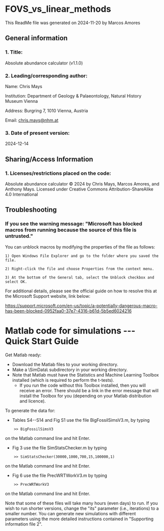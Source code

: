 # FOVS_vs_linear_methods
This ReadMe file was generated on 2024-11-20 by Marcos Amores

## General information

### 1. Title:
   
  Absolute abundance calculator (v1.1.0)

### 2. Leading/corresponding author:
   
  Name: Chris Mays

  Institution: Department of Geology & Palaeontology, Natural History Museum Vienna
  
  Address: Burgring 7, 1010 Vienna, Austria
  
  Email: chris.mays@nhm.at

### 3. Date of present version:
   
  2024-12-14


## Sharing/Access Information

### 1. Licenses/restrictions placed on the code:
   
  Absolute abundance calculator © 2024 by Chris Mays, Marcos Amores, and Anthony Mays. Licensed under Creative Commons Attribution-ShareAlike 4.0 International

## Troubleshooting

### If you see the warning message: "Microsoft has blocked macros from running because the source of this file is untrusted."

  You can unblock macros by modifying the properties of the file as follows:

    1) Open Windows File Explorer and go to the folder where you saved the file.

    2) Right-click the file and choose Properties from the context menu.

    3) At the bottom of the General tab, select the Unblock checkbox and select OK.
    
  For additional details, please see the official guide on how to resolve this at the Microsoft Support website, link below:
  
  https://support.microsoft.com/en-us/topic/a-potentially-dangerous-macro-has-been-blocked-0952faa0-37e7-4316-b61d-5b5ed6024216





# Matlab code for simulations --- Quick Start Guide

Get Matlab ready:
* Download the Matlab files to your working directory.
* Make a \SimData\ subdirectory in your working directory.
* Note that Matlab must have the Statistics and Machine Learning Toolbox installed (which is required to perform the t-tests).
   + If you run the code without this Toolbox installed, then you will receive an error. There should be a link in the error message that will install the Toolbox for you (depending on your Matlab distribution and licence).

To generate the data for:
* Tables S4--S14 and Fig S1 use the file BigFossilSimsV3.m, by typing
```
	>> BigFossilSimsV3
```
  on the Matlab command line and hit Enter.
* Fig 3 use the file SimStatsChecker.m by typing
```
	>> SimStatsChecker(30000,1000,700,15,100000,1)
```
   on the Matlab command line and hit Enter.
* Fig 6 use the file PrecWRTWorkV3.m by typing
```
	>> PrecWRTWorkV3
```
   on the Matlab command line and hit Enter.

Note that some of these files will take many hours (even days) to run. If you wish to run shorter versions, change the "its" parameter (i.e., iterations) to a smaller number. You can generate new simulations with different parameters using the more detailed instructions contained in "Supporting information file 2".
